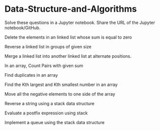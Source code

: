 # Data-Structure-and-Algorithms




Solve these questions in a Jupyter notebook. 
Share the URL of the Jupyter notebook/GitHub.

Delete the elements in an linked list whose sum is equal to zero

Reverse a linked list in groups of given size

Merge a linked list into another linked list at alternate positions.

In an array, Count Pairs with given sum

Find duplicates in an array

Find the Kth largest and Kth smallest number in an array

Move all the negative elements to one side of the array

Reverse a string using a stack data structure

Evaluate a postfix expression using stack

Implement a queue using the stack data structure
